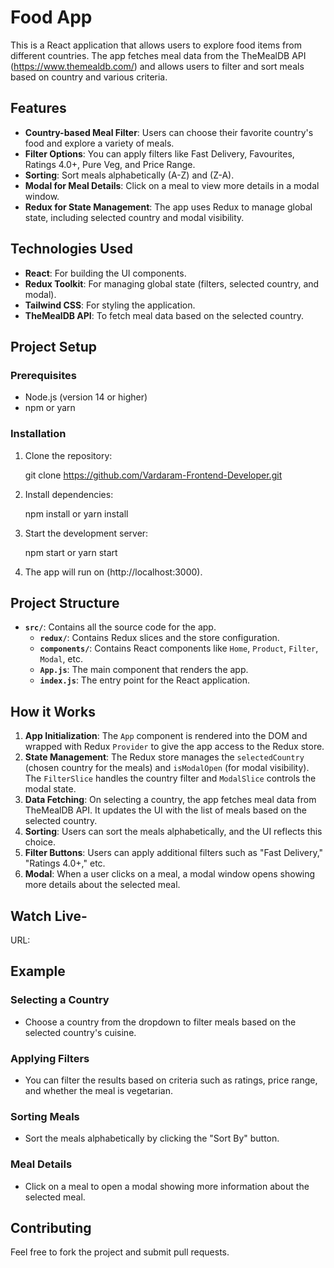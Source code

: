# Food App

This is a React application that allows users to explore food items from different countries. The app fetches meal data from the TheMealDB API (https://www.themealdb.com/) and allows users to filter and sort meals based on country and various criteria.



## Features
- **Country-based Meal Filter**: Users can choose their favorite country's food and explore a variety of meals.
- **Filter Options**: You can apply filters like Fast Delivery, Favourites, Ratings 4.0+, Pure Veg, and Price Range.
- **Sorting**: Sort meals alphabetically (A-Z) and (Z-A).
- **Modal for Meal Details**: Click on a meal to view more details in a modal window.
- **Redux for State Management**: The app uses Redux to manage global state, including selected country and modal visibility.

## Technologies Used
- **React**: For building the UI components.
- **Redux Toolkit**: For managing global state (filters, selected country, and modal).
- **Tailwind CSS**: For styling the application.
- **TheMealDB API**: To fetch meal data based on the selected country.




## Project Setup

### Prerequisites
- Node.js (version 14 or higher)
- npm or yarn

### Installation
1. Clone the repository:
   
   git clone https://github.com/Vardaram-Frontend-Developer.git
   

2. Install dependencies:

   npm install
   or
   yarn install

3. Start the development server:
   
   npm start
   or
   yarn start

4. The app will run on (http://localhost:3000).




## Project Structure

- **`src/`**: Contains all the source code for the app.
  - **`redux/`**: Contains Redux slices and the store configuration.
  - **`components/`**: Contains React components like `Home`, `Product`, `Filter`, `Modal`, etc.
  - **`App.js`**: The main component that renders the app.
  - **`index.js`**: The entry point for the React application.



## How it Works

1. **App Initialization**: The `App` component is rendered into the DOM and wrapped with Redux `Provider` to give the app access to the Redux store.
2. **State Management**: The Redux store manages the `selectedCountry` (chosen country for the meals) and `isModalOpen` (for modal visibility). The `FilterSlice` handles the country filter and `ModalSlice` controls the modal state.
3. **Data Fetching**: On selecting a country, the app fetches meal data from TheMealDB API. It updates the UI with the list of meals based on the selected country.
4. **Sorting**: Users can sort the meals alphabetically, and the UI reflects this choice.
5. **Filter Buttons**: Users can apply additional filters such as "Fast Delivery," "Ratings 4.0+," etc.
6. **Modal**: When a user clicks on a meal, a modal window opens showing more details about the selected meal.



## Watch Live-

URL: 

## Example

### Selecting a Country
- Choose a country from the dropdown to filter meals based on the selected country's cuisine.

### Applying Filters
- You can filter the results based on criteria such as ratings, price range, and whether the meal is vegetarian.

### Sorting Meals
- Sort the meals alphabetically by clicking the "Sort By" button.

### Meal Details
- Click on a meal to open a modal showing more information about the selected meal.


## Contributing

Feel free to fork the project and submit pull requests.